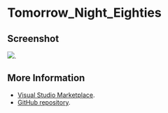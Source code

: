 # Tomorrow_Night_Eighties



## Screenshot
![](https://raw.githubusercontent.com/gerane/VSCodeThemes/master/gerane.Theme-Tomorrow_Night_Eighties/screenshot.png).


## More Information
* [Visual Studio Marketplace](https://marketplace.visualstudio.com/items/gerane.Theme-TomorrowNightEighties).
* [GitHub repository](https://github.com/gerane/VSCodeThemes).
